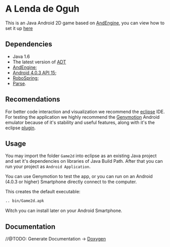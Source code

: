 A Lenda de Oguh
=========

This is an Java Android 2D game based on [AndEngine](http://www.andengine.org/), you can view how to set it up [here](https://jimmaru.wordpress.com/2012/04/23/setting-up-andengine-gles2-0/)

Dependencies
------------

* Java 1.6
* The latest version of [ADT](http://developer.android.com/intl/pt-br/tools/sdk/eclipse-adt.html)
* [AndEngine](https://github.com/nicolasgramlich/AndEngine);
* [Android 4.0.3 API 15](http://developer.android.com/about/versions/android-4.0.3.html);
* [RoboSpring](https://github.com/dthommes/RoboSpring);
* [Parse](https://github.com/ParsePlatform/Parse-SDK-Android).

Recomendations
--------------

For better code interaction and visualization we recommend the [eclipse](http://www.eclipse.org/downloads/packages/eclipse-ide-java-ee-developers/mars1) IDE.
For testing the application we highly recommend the [Genymotion](https://www.genymotion.com/#!/) Android emulator because of it's stability and useful features, along with it's the eclipse [plugin](https://www.genymotion.com/#!/developers/user-guide#genymotion-plugin-for-eclipse).

Usage
-----

You may import the folder ```Game2d``` into eclipse as an existing Java project and set it's dependencies on libraries of Java Build Path. After that you can run your project as ```Android Application```.

You can use Genymotion to test the app, or you can run on an Android (4.0.3 or higher) Smartphone directly connect to the computer.

This creates the default executable:

```bash
.. bin/Game2d.apk
```

Witch you can install later on your Android Smartphone.

Documentation
-------------
//@TODO: Generate Documentation -> [Doxygen](http://www.stack.nl/~dimitri/doxygen/)
